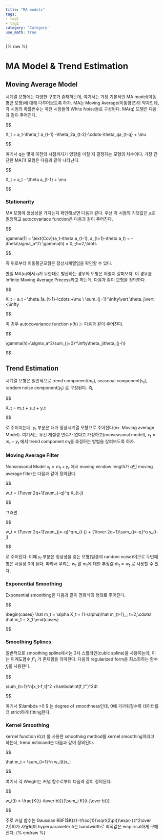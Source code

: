 ```yaml
---
title: "MA models"
tags:
- tag1
- tag2
category: 'Category'
use_math: true
---
```

{% raw %}
# MA Model & Trend Estimation

## Moving Average Model

시계열 모형에는 다양한 구조가 존재하는데, 여기서는 가장 기본적인 MA model(이동평균 모형)에 대해 다루어보도록 하자. MA는 Moving Average(이동평균)의 약자인데, 각 시점의 확률변수는 이전 시점들의 White Noise들로 구성된다. MA(q) 모델은 다음과 같이 주어진다.

$$

X_t = a_t-\theta_1 a_{t-1} -\theta_2a_{t-2}-\cdots-\theta_qa_{t-q} + \mu

$$

여기서 q는 몇개 이전의 시점까지가 영향을 미칠 지 결정하는 모형의 차수이다. 가장 간단한 MA(1) 모형은 다음과 같이 나타난다.

$$

X_t = a_t - \theta a_{t-1} + \mu

$$

### Stationarity

MA 모형이 정상성을 가지는지 확인해보면 다음과 같다. 우선 각 시점의 기댓값은 $\mu$로 일정하고 autocovariace function은 다음과 같이 주어진다.

$$

\gamma(1) = \text{Cov}(a_t-\theta a_{t-1}, a_{t+1}-\theta a_t) = -\theta\sigma_a^2\\
\gamma(h) = 0,\;\;h=2,\ldots

$$

즉 위로부터 이동평균모형은 정상시계열임을 확인할 수 있다.

만일 MA(q)에서 q가 무한대로 발산하는 경우의 모형은 어떨지 살펴보자. 이 경우를 Infinite Moving Average Process라고 하는데, 다음과 같이 모형을 정의한다.

$$

X_t = a_t - \theta_1a_{t-1}-\cdots +\mu \\
\sum_{j=1}^\infty\vert \theta_j\vert <\infty

$$

이 경우 autocovariance function $\gamma(h)$ 는 다음과 같이 주어진다.

$$

\gamma(h)=\sigma_a^2\sum_{j=0}^\infty\theta_j\theta_{j-h}

$$

## Trend Estimation

시계열 모형은 일반적으로 trend component($m_t$), seasonal component($s_t$), random noise component($y_t$) 로 구성된다. 즉,

$$

X_t = m_t + s_t + y_t

$$

로 주어지는데, $y_t$ 부분은 대개 정상시계열 모형으로 주어진다(ex. Moving average Model). 여기서는 우선 계절성 변수가 없다고 가정하고(nonseasonal model), $x_t = m_t + y_t$ 에서 trend component $m_t$를 추정하는 방법을 살펴보도록 하자.

### Moving Average Filter

Nonseasonal Model $x_t = m_t + y_t$ 에서 moving window length가 $q$인 moving average filter는 다음과 같이 정의된다.

$$

w_t = {1\over 2q+1}\sum_{-q}^q X_{t-j}

$$

그러면 

$$

w_t = {1\over 2q+1}\sum_{j=-q}^qm_{t-j} + {1\over 2q+1}\sum_{j=-q}^q y_{t-j}

$$

로 주어진다. 이때 $y_t$ 부분은 정상성을 갖는 모형(일종의 random noise)이므로 두번째 항은 사실상 0이 된다. 따라서 우리는 $w_t$ 를 $m_t$에 대한 추정값 $\hat m_t=w_t$ 로 사용할 수 있다.

### Exponential Smoothing

Exponential smoothing은 다음과 같이 점화식의 형태로 주어진다.

$$

\begin{cases}
\hat m_t = \alpha X_t + (1-\alpha)\hat m_{t-1},\;\; t=2,\cdots\\
\hat m_1 = X_1
\end{cases}

$$

### Smoothing Splines

일반적으로 smoothing spline에서는 3차 스플라인(cubic spline)을 사용하는데, 이는 이계도함수 $f''_t$ 가 존재함을 의미한다. 다음의 regularized form을 최소화하는 함수 $f_t$를 사용한다.

$$

\sum_{t=1}^n[x_t-f_t]^2 +\lambda\int(f_t'')^2dt

$$

여기서 $\lambda >0 $ 는 degree of smoothness인데, 0에 가까워질수록 데이터를 더 strict하게 fitting한다.

### Kernel Smoothing

kernel function $K(z)$ 를 사용한 smoothing method를 kernel smoothing이라고 하는데, trend estimand는 다음과 같이 정의된다.

$$

\hat m_t = \sum_{i=1}^n w_i(t)x_i

$$

여기서 각 Weight는 커널 함수로부터 다음과 같이 정의된다.

$$

w_i(t) = \frac{K({t-i\over b})}{\sum_j K({t-j\over b})}

$$

주로 커널 함수는 Gaussian RBF($K(z)=\frac{1}{\sqrt{2\pi}}\exp(-{z^2\over 2})$)가 사용되며 hyperparameter $b$는 bandwidth로 최적값은 empirical하게 구해진다.
{% endraw %}